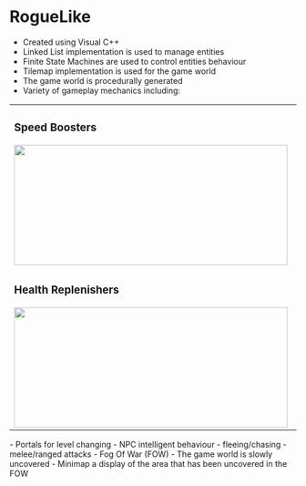 # RogueLike

- Created using Visual C++
- Linked List implementation is used to manage entities 
- Finite State Machines are used to control entities behaviour
- Tilemap implementation is used for the game world
- The game world is procedurally generated
- Variety of gameplay mechanics including:

<table align="center">
    <tr>
        <td>
            <h3>Speed Boosters</h3>
            <img src="https://media.giphy.com/media/gfTqpVuKjR9rctKFd8/giphy.gif" width="480" height="211" />
        </td>
        <td>
            <h3>Score Pickups</h3>
            <img src="https://media.giphy.com/media/jt9kLx5zyLo6YIgFKd/giphy.gif" width="480" height="211" />
        </td>
    </tr>
    <tr>
        <td>
            <h3>Health Replenishers</h3>
            <img src="https://media.giphy.com/media/l3HxRUaSCDAKJN9DIt/giphy.gif" width="480" height="211" />
        </td>
        <td>
            <h3>Health Boosters</h3>
            <img src="https://media.giphy.com/media/Y0mxzTVCDWpDwmFOQT/giphy.gif" width="480" height="211" />
        </td>
    </tr>
</table>
    -   Portals for level changing
    -   NPC intelligent behaviour
        -   fleeing/chasing
        -   melee/ranged attacks
    -   Fog Of War (FOW) - The game world is slowly uncovered
    -   Minimap a display of the area that has been uncovered in the FOW

